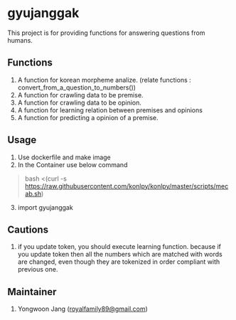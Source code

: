 # gyujanggak
This project is for providing functions for answering questions from humans.

## Functions
1. A function for korean morpheme analize. (relate functions : convert_from_a_question_to_numbers())
2. A function for crawling data to be premise.
3. A function for crawling data to be opinion.
4. A function for learning relation between premises and opinions
5. A function for predicting a opinion of a premise.

## Usage
1. Use dockerfile and make image 
2. In the Container use below command
> bash <(curl -s https://raw.githubusercontent.com/konlpy/konlpy/master/scripts/mecab.sh) 
3. import gyujanggak

## Cautions 
1. if you update token, you should execute learning function. because if you update token then all the numbers which are matched with words are changed, even though they are tokenized in order compliant with previous one.

## Maintainer
1. Yongwoon Jang (royalfamily89@gmail.com)
